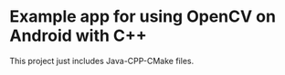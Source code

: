 # Example app for using OpenCV on Android with C++

This project just includes Java-CPP-CMake files.
